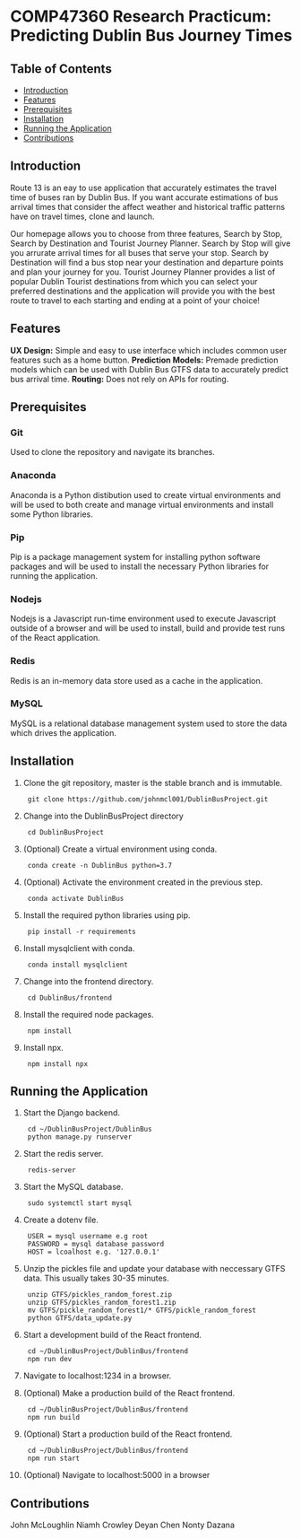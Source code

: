 # COMP47360 Research Practicum: Predicting Dublin Bus Journey Times

## Table of Contents

- [Introduction](#intro)
- [Features](#features)
- [Prerequisites](#pre)
- [Installation](#install)
- [Running the Application](#run)
- [Contributions](#contr)

## <a name="intro">Introduction</a>
Route 13 is an eay to use application that accurately estimates the travel time of buses ran by Dublin Bus. If you want accurate estimations of bus arrival times that consider the affect weather and historical traffic patterns have on travel times, clone and launch.

Our homepage allows you to choose from three features, Search by Stop, Search by Destination and Tourist Journey Planner. Search by Stop will give you arrurate arrival times for all buses that serve your stop. Search by Destination will find a bus stop near your destination and departure points and plan your journey for you. Tourist Journey Planner provides a list of popular Dublin Tourist destinations from which you can select your preferred destinations and the application will provide you with the best route to travel to each starting and ending at a point of your choice!

## <a name="features">Features</a>

__UX Design:__ Simple and easy to use interface which includes common user features such as a home button.
__Prediction Models:__ Premade prediction models which can be used with Dublin Bus GTFS data to accurately predict bus arrival time.
__Routing:__ Does not rely on APIs for routing.

## <a name="pre">Prerequisites</a>

### Git
Used to clone the repository and navigate its branches.

### Anaconda
Anaconda is a Python distibution used to create virtual environments and will be used to both create and manage virtual environments and install some Python libraries.

### Pip
Pip is a package management system for installing python software packages and will be used to install the necessary Python libraries for running the application.

### Nodejs
Nodejs is a Javascript run-time environment used to execute Javascript outside of a browser and will be used to install, build and provide test runs of the React application.

### Redis
Redis is an in-memory data store used as a cache in the application.

### MySQL
MySQL is a relational database management system used to store the data which drives the application.

## <a name="install">Installation</a>

1. Clone the git repository, master is the stable branch and is immutable.

        git clone https://github.com/johnmcl001/DublinBusProject.git

2. Change into the DublinBusProject directory

        cd DublinBusProject

3. (Optional) Create a virtual environment using conda.

        conda create -n DublinBus python=3.7

4. (Optional) Activate the environment created in the previous step.

        conda activate DublinBus

5. Install the required python libraries using pip.

        pip install -r requirements

6. Install mysqlclient with conda.

        conda install mysqlclient

7. Change into the frontend directory.

        cd DublinBus/frontend

8. Install the required node packages.

        npm install

9. Install npx.

        npm install npx

## <a name="run">Running the Application</a>

1. Start the Django backend.

        cd ~/DublinBusProject/DublinBus
        python manage.py runserver

2. Start the redis server.

        redis-server

3. Start the MySQL database.

        sudo systemctl start mysql
        
4. Create a dotenv file.

        USER = mysql username e.g root
        PASSWORD = mysql database password
        HOST = lcoalhost e.g. '127.0.0.1'
        
5. Unzip the pickles file and update your database with neccessary GTFS data. This usually takes 30-35 minutes.

        unzip GTFS/pickles_random_forest.zip 
        unzip GTFS/pickles_random_forest1.zip 
        mv GTFS/pickle_random_forest1/* GTFS/pickle_random_forest
        python GTFS/data_update.py

4. Start a development build of the React frontend.

        cd ~/DublinBusProject/DublinBus/frontend
        npm run dev

5. Navigate to localhost:1234 in a browser.

5. (Optional) Make a production build of the React frontend.

        cd ~/DublinBusProject/DublinBus/frontend
        npm run build

6. (Optional) Start a production build of the React frontend.

        cd ~/DublinBusProject/DublinBus/frontend
        npm run start

7. (Optional) Navigate to localhost:5000 in a browser

## <a name="contr">Contributions</a>

John McLoughlin
Niamh Crowley
Deyan Chen
Nonty Dazana 





